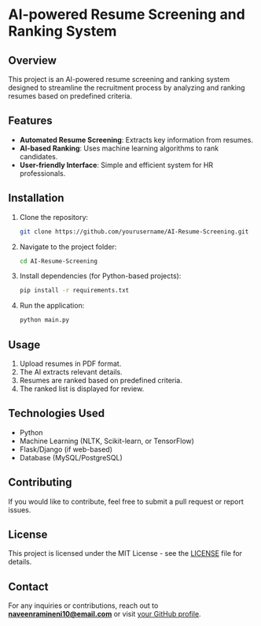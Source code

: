 # AI-powered Resume Screening and Ranking System

## Overview
This project is an AI-powered resume screening and ranking system designed to streamline the recruitment process by analyzing and ranking resumes based on predefined criteria.

## Features
- **Automated Resume Screening**: Extracts key information from resumes.
- **AI-based Ranking**: Uses machine learning algorithms to rank candidates.
- **User-friendly Interface**: Simple and efficient system for HR professionals.

## Installation
1. Clone the repository:
   ```sh
   git clone https://github.com/yourusername/AI-Resume-Screening.git
   ```
2. Navigate to the project folder:
   ```sh
   cd AI-Resume-Screening
   ```
3. Install dependencies (for Python-based projects):
   ```sh
   pip install -r requirements.txt
   ```
4. Run the application:
   ```sh
   python main.py
   ```

## Usage
1. Upload resumes in PDF format.
2. The AI extracts relevant details.
3. Resumes are ranked based on predefined criteria.
4. The ranked list is displayed for review.

## Technologies Used
- Python
- Machine Learning (NLTK, Scikit-learn, or TensorFlow)
- Flask/Django (if web-based)
- Database (MySQL/PostgreSQL)

## Contributing
If you would like to contribute, feel free to submit a pull request or report issues.

## License
This project is licensed under the MIT License - see the [LICENSE](LICENSE) file for details.

## Contact
For any inquiries or contributions, reach out to **naveenramineni10@email.com** or visit [your GitHub profile](https://github.com/yourusername).
